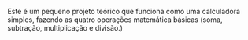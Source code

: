 Este é um pequeno projeto teórico que funciona como uma calculadora simples, fazendo as quatro operações matemática básicas (soma, subtração, multiplicação e divisão.)
